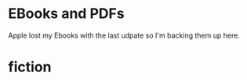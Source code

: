 # EBooks and PDFs

Apple lost my Ebooks with the last udpate so I'm backing them up here.

# fiction
